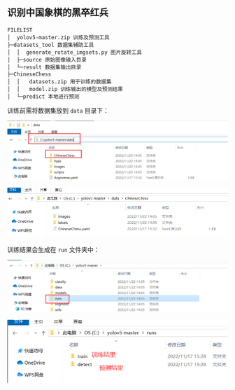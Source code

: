 ## 识别中国象棋的黑卒红兵

```
FILELIST
│  yolov5-master.zip 训练及预测工具
├─datasets_tool 数据集辅助工具
│  │  generate_rotate_imgsets.py 图片旋转工具
│  ├─source 原始图像输入目录
│  └─result 数据集输出目录
├─ChineseChess
│  │   datasets.zip 用于训练的数据集
│  │   model.zip 训练输出的模型及预测结果
│  └─predict 本地进行预测
```

训练前需将数据集放到 `data` 目录下：

![image-20221122183639494](Images/image-20221122183639494.png)

![image-20221122183802357](Images/image-20221122183802357.png)

训练结果会生成在 `run` 文件夹中：

![image-20221122183851412](Images/image-20221122183851412.png)

![image-20221122183928633](Images/image-20221122183928633.png)